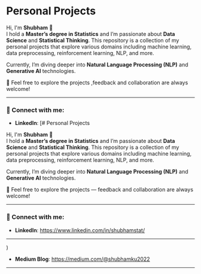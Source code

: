 # Personal Projects

Hi, I'm **Shubham** 👋  
I hold a **Master’s degree in Statistics** and I’m passionate about **Data Science** and **Statistical Thinking**. This repository is a collection of my personal projects that explore various domains including machine learning, data preprocessing, reinforcement learning, NLP, and more.

Currently, I’m diving deeper into **Natural Language Processing (NLP)** and **Generative AI** technologies.

📌 Feel free to explore the projects ,feedback and collaboration are always welcome!

---

### 🔗 Connect with me:
- **LinkedIn**: [# Personal Projects

Hi, I'm **Shubham** 👋  
I hold a **Master’s degree in Statistics** and I’m passionate about **Data Science** and **Statistical Thinking**. This repository is a collection of my personal projects that explore various domains including machine learning, data preprocessing, reinforcement learning, NLP, and more.

Currently, I’m diving deeper into **Natural Language Processing (NLP)** and **Generative AI** technologies.

📌 Feel free to explore the projects — feedback and collaboration are always welcome!

---

### 🔗 Connect with me:
- **LinkedIn**: https://www.linkedin.com/in/shubhamstat/

---
)
- **Medium Blog**: https://medium.com/@shubhamku2022

---
